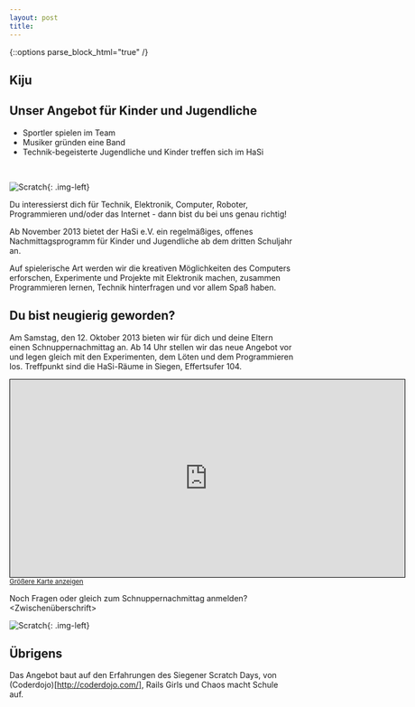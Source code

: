 ```yaml
---
layout: post
title: 
---
```


{::options parse_block_html="true" /}

## Kiju 

## Unser Angebot für Kinder und Jugendliche

- Sportler spielen im Team 
- Musiker gründen eine Band
- Technik-begeisterte Jugendliche und Kinder treffen sich im HaSi

<br />

![Scratch](/images/scratch1.jpg){: .img-left}

Du interessierst dich für Technik, Elektronik, Computer,  Roboter, Programmieren und/oder das Internet - dann bist du bei uns genau richtig!

Ab November 2013 bietet der HaSi e.V.  ein regelmäßiges, offenes Nachmittagsprogramm für Kinder und Jugendliche ab dem dritten Schuljahr an.

Auf spielerische Art werden wir die kreativen Möglichkeiten des Computers erforschen, Experimente und Projekte mit Elektronik machen, zusammen Programmieren lernen, Technik hinterfragen und vor allem Spaß haben.

## Du bist neugierig geworden? 

Am Samstag, den 12. Oktober 2013 bieten wir für dich und deine Eltern einen Schnuppernachmittag an. Ab 14 Uhr stellen wir das neue Angebot vor und legen gleich mit den Experimenten, dem Löten und dem Programmieren los. Treffpunkt sind die HaSi-Räume in Siegen, Effertsufer 104.

<iframe width="700" height="350" frameborder="0" scrolling="no" marginheight="0" marginwidth="0" src="http://www.openstreetmap.org/export/embed.html?bbox=8.00375,50.86801,8.00722,50.8698&amp;layer=mapnik&amp;marker=50.86918,8.00489" style="border: 1px solid black"></iframe><br /><small><a href="http://www.openstreetmap.org/?lat=50.868905&amp;lon=8.005485&amp;zoom=18&amp;layers=M&amp;mlat=50.86918&amp;mlon=8.00489">Gr&#246;&#223;ere Karte anzeigen</a></small>



Noch Fragen oder gleich zum Schnuppernachmittag anmelden? <Zwischenüberschrift>

<KiJu-E-Mail-Adresse>

![Scratch](/images/scratch2.jpg){: .img-left}

## Übrigens

Das Angebot baut auf den Erfahrungen des Siegener Scratch Days, von (Coderdojo)[http://coderdojo.com/], Rails Girls und Chaos macht Schule auf.